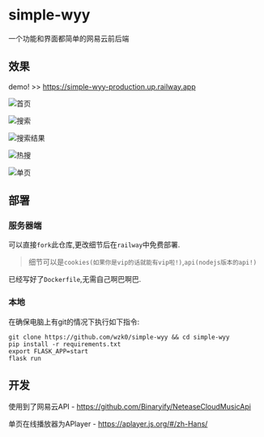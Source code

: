 # simple-wyy
一个功能和界面都简单的网易云前后端

## 效果

demo! >> https://simple-wyy-production.up.railway.app

![首页](https://ghproxy.com/https://raw.githubusercontent.com/wzk0/photo/main/202210192122486.png)

![搜索](https://ghproxy.com/https://raw.githubusercontent.com/wzk0/photo/main/202210192122895.png)

![搜索结果](https://ghproxy.com/https://raw.githubusercontent.com/wzk0/photo/main/202210192123863.png)

![热搜](https://ghproxy.com/https://raw.githubusercontent.com/wzk0/photo/main/202210192123841.png)

![单页](https://ghproxy.com/https://raw.githubusercontent.com/wzk0/photo/main/202210200952765.png)

## 部署

### 服务器端

可以直接`fork`此仓库,更改细节后在`railway`中免费部署.

> 细节可以是`cookies(如果你是vip的话就能有vip啦!)`,`api(nodejs版本的api!)`

已经写好了`Dockerfile`,无需自己啊巴啊巴.

### 本地

在确保电脑上有git的情况下执行如下指令:

```
git clone https://github.com/wzk0/simple-wyy && cd simple-wyy
pip install -r requirements.txt
export FLASK_APP=start
flask run
```

## 开发

使用到了网易云API - https://github.com/Binaryify/NeteaseCloudMusicApi

单页在线播放器为APlayer - https://aplayer.js.org/#/zh-Hans/